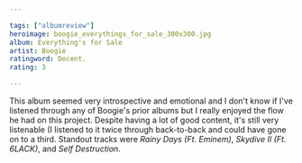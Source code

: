 ```yaml
---

tags: ["albumreview"]
heroimage: boogie_everythings_for_sale_300x300.jpg
album: Everything's for Sale
artist: Boogie
ratingword: Decent.
rating: 3

---
```


This album seemed very introspective and emotional and I don't know if I've listened through any of Boogie's prior albums but I really enjoyed the flow he had on this project. Despite having a lot of good content, it's still very listenable (I listened to it twice through back-to-back and could have gone on to a third. Standout tracks were *Rainy Days (Ft. Eminem)*, *Skydive II (Ft. 6LACK)*, and *Self Destruction*.
